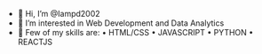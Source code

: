 - 👋 Hi, I’m @Iampd2002
- 👀 I’m interested in Web Development and Data Analytics 
- 🌱 Few of my skills are:
     • HTML/CSS
     • JAVASCRIPT
     • PYTHON
     • REACTJS

<!---
Iampd2002/Iampd2002 is a ✨ special ✨ repository because its `README.md` (this file) appears on your GitHub profile.
You can click the Preview link to take a look at your changes.
--->
